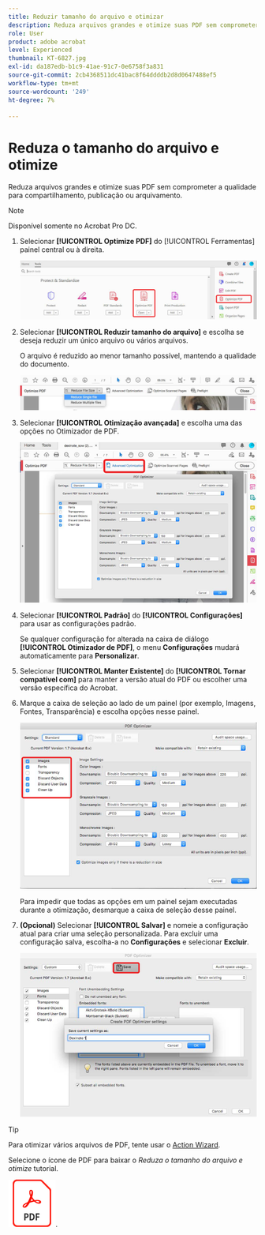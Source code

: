 ```yaml
---
title: Reduzir tamanho do arquivo e otimizar
description: Reduza arquivos grandes e otimize suas PDF sem comprometer a qualidade para compartilhamento, publicação ou arquivamento
role: User
product: adobe acrobat
level: Experienced
thumbnail: KT-6827.jpg
exl-id: da187edb-b1c9-41ae-91c7-0e6758f3a831
source-git-commit: 2cb4368511dc41bac8f64ddddb2d8d0647488ef5
workflow-type: tm+mt
source-wordcount: '249'
ht-degree: 7%

---
```


# Reduza o tamanho do arquivo e otimize

Reduza arquivos grandes e otimize suas PDF sem comprometer a qualidade para compartilhamento, publicação ou arquivamento.

>[!NOTE]
>
>Disponível somente no Acrobat Pro DC.

1. Selecionar **[!UICONTROL Optimize PDF]** do [!UICONTROL Ferramentas] painel central ou à direita.

   ![Reduzir etapa 1](../assets/Reduce_1.png)

1. Selecionar **[!UICONTROL Reduzir tamanho do arquivo]** e escolha se deseja reduzir um único arquivo ou vários arquivos.

   O arquivo é reduzido ao menor tamanho possível, mantendo a qualidade do documento.

   ![Reduzir Etapa 2](../assets/Reduce_2.png)

1. Selecionar **[!UICONTROL Otimização avançada]** e escolha uma das opções no Otimizador de PDF.

   ![Reduzir Etapa 3](../assets/Reduce_3.png)

1. Selecionar **[!UICONTROL Padrão]** do **[!UICONTROL Configurações]** para usar as configurações padrão.

   Se qualquer configuração for alterada na caixa de diálogo **[!UICONTROL Otimizador de PDF]**, o menu **Configurações** mudará automaticamente para **Personalizar**.

1. Selecionar **[!UICONTROL Manter Existente]** do **[!UICONTROL Tornar compatível com]** para manter a versão atual do PDF ou escolher uma versão específica do Acrobat.

1. Marque a caixa de seleção ao lado de um painel (por exemplo, Imagens, Fontes, Transparência) e escolha opções nesse painel.

   ![Reduzir Etapa 5](../assets/Reduce_5.png)

   Para impedir que todas as opções em um painel sejam executadas durante a otimização, desmarque a caixa de seleção desse painel.

1. **(Opcional)** Selecionar **[!UICONTROL Salvar]** e nomeie a configuração atual para criar uma seleção personalizada. Para excluir uma configuração salva, escolha-a no **Configurações** e selecionar **Excluir**.

   ![Reduzir Etapa 6](../assets/Reduce_6.png)

>[!TIP]
>
>Para otimizar vários arquivos de PDF, tente usar o [Action Wizard](../advanced-tasks/action.md).

Selecione o ícone de PDF para baixar o *Reduza o tamanho do arquivo e otimize* tutorial.

[![Download Reduzir tamanho do arquivo e otimizar tutorial](../assets/acrobat_PDF_96.png)](../assets/AcrobatDCReduce.pdf).
